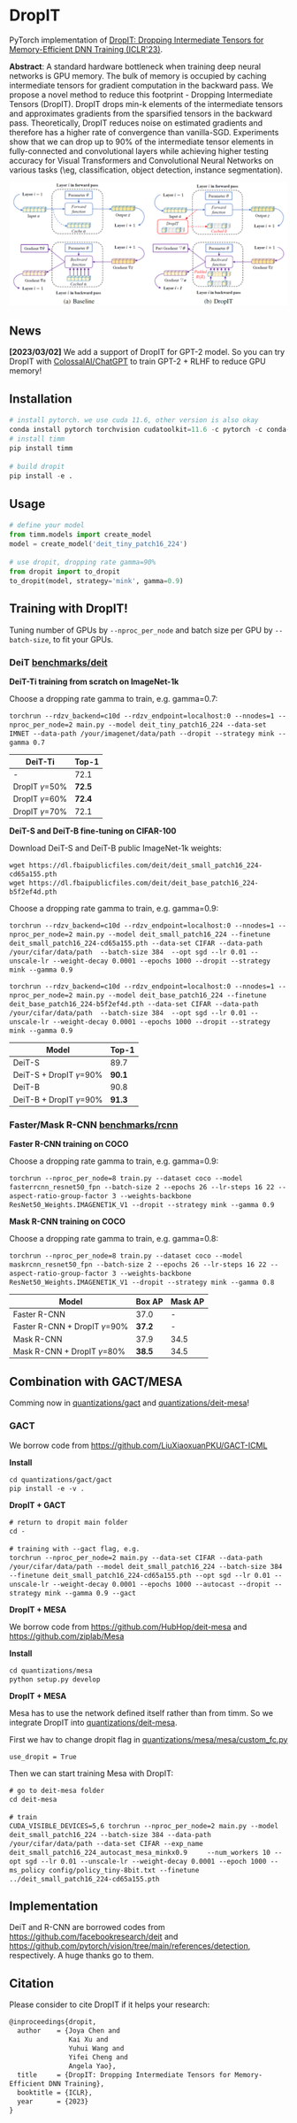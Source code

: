 # DropIT

PyTorch implementation of [DropIT: Dropping Intermediate Tensors for Memory-Efficient DNN Training (ICLR'23)](https://openreview.net/forum?id=Kn6i2BZW69w).

**Abstract**: 
A standard hardware bottleneck when training deep neural networks is GPU memory. The bulk of memory is occupied by caching intermediate tensors for gradient computation in the backward pass. We propose a novel method to reduce this footprint - Dropping Intermediate Tensors (DropIT).  DropIT drops min-k elements of the intermediate tensors and approximates gradients from the sparsified tensors in the backward pass. Theoretically, DropIT reduces noise on estimated gradients and therefore has a higher rate of convergence than vanilla-SGD. Experiments show that we can drop up to 90\% of the intermediate tensor elements in fully-connected and convolutional layers while achieving higher testing accuracy for Visual Transformers and Convolutional Neural Networks on various tasks (\eg, classification, object detection, instance segmentation). 

![](dropit.png)

## News

**[2023/03/02]** We add a support of DropIT for GPT-2 model. So you can try DropIT with [ColossalAI/ChatGPT](https://github.com/hpcaitech/ColossalAI/tree/main/applications/ChatGPT) to train GPT-2 + RLHF to reduce GPU memory!

## Installation

```python
# install pytorch. we use cuda 11.6, other version is also okay
conda install pytorch torchvision cudatoolkit=11.6 -c pytorch -c conda-forge
# install timm
pip install timm

# build dropit
pip install -e .
```

## Usage

```python
# define your model 
from timm.models import create_model
model = create_model('deit_tiny_patch16_224')

# use dropit, dropping rate gamma=90%
from dropit import to_dropit
to_dropit(model, strategy='mink', gamma=0.9)
```

## Training with DropIT!

Tuning number of GPUs by ```--nproc_per_node``` and batch size per GPU by ```--batch-size```, to fit your GPUs.

### DeiT [benchmarks/deit](benchmarks/deit)

**DeiT-Ti training from scratch on ImageNet-1k**

Choose a dropping rate gamma to train, e.g. gamma=0.7:

```shell
torchrun --rdzv_backend=c10d --rdzv_endpoint=localhost:0 --nnodes=1 --nproc_per_node=2 main.py --model deit_tiny_patch16_224 --data-set IMNET --data-path /your/imagenet/data/path --dropit --strategy mink --gamma 0.7
```

|  DeiT-Ti | Top-1  |
|  ----  | ----  |
| -  | 72.1 |
| DropIT $\gamma$=50% | **72.5** |
| DropIT $\gamma$=60% | **72.4** |
| DropIT $\gamma$=70% | 72.1 |

**DeiT-S and DeiT-B fine-tuning on CIFAR-100**

Download DeiT-S and DeiT-B public ImageNet-1k weights:
```
wget https://dl.fbaipublicfiles.com/deit/deit_small_patch16_224-cd65a155.pth
wget https://dl.fbaipublicfiles.com/deit/deit_base_patch16_224-b5f2ef4d.pth
```

Choose a dropping rate gamma to train, e.g. gamma=0.9:

```shell
torchrun --rdzv_backend=c10d --rdzv_endpoint=localhost:0 --nnodes=1 --nproc_per_node=2 main.py --model deit_small_patch16_224 --finetune deit_small_patch16_224-cd65a155.pth --data-set CIFAR --data-path /your/cifar/data/path  --batch-size 384  --opt sgd --lr 0.01 --unscale-lr --weight-decay 0.0001 --epochs 1000 --dropit --strategy mink --gamma 0.9
```

```shell
torchrun --rdzv_backend=c10d --rdzv_endpoint=localhost:0 --nnodes=1 --nproc_per_node=2 main.py --model deit_base_patch16_224 --finetune deit_base_patch16_224-b5f2ef4d.pth --data-set CIFAR --data-path /your/cifar/data/path  --batch-size 384  --opt sgd --lr 0.01 --unscale-lr --weight-decay 0.0001 --epochs 1000 --dropit --strategy mink --gamma 0.9
```

|  Model | Top-1  |
|  ----  | ----  |
| DeiT-S  | 89.7 |
| DeiT-S + DropIT $\gamma$=90%  | **90.1** |
| DeiT-B  | 90.8 |
| DeiT-B + DropIT $\gamma$=90%  | **91.3** |

### Faster/Mask R-CNN [benchmarks/rcnn](benchmarks/rcnn)

**Faster R-CNN training on COCO**

Choose a dropping rate gamma to train, e.g. gamma=0.9:

```shell
torchrun --nproc_per_node=8 train.py --dataset coco --model fasterrcnn_resnet50_fpn --batch-size 2 --epochs 26 --lr-steps 16 22 --aspect-ratio-group-factor 3 --weights-backbone ResNet50_Weights.IMAGENET1K_V1 --dropit --strategy mink --gamma 0.9
```

**Mask R-CNN training on COCO**

Choose a dropping rate gamma to train, e.g. gamma=0.8:

```shell
torchrun --nproc_per_node=8 train.py --dataset coco --model maskrcnn_resnet50_fpn --batch-size 2 --epochs 26 --lr-steps 16 22 --aspect-ratio-group-factor 3 --weights-backbone ResNet50_Weights.IMAGENET1K_V1 --dropit --strategy mink --gamma 0.8
```

|  Model | Box AP | Mask AP  |
|  ----  | ---- | ---- |
| Faster R-CNN  | 37.0 | - |
| Faster R-CNN + DropIT $\gamma$=90%  | **37.2** | - |
| Mask R-CNN  | 37.9 | 34.5 |
| Mask R-CNN + DropIT $\gamma$=80% | **38.5** | 34.5 |

## Combination with GACT/MESA

Comming now in [quantizations/gact](quantizations/gact) and [quantizations/deit-mesa](quantizations/deit-mesa)!

### GACT

We borrow code from https://github.com/LiuXiaoxuanPKU/GACT-ICML

**Install**

```
cd quantizations/gact/gact
pip install -e -v .
```

**DropIT + GACT**

```
# return to dropit main folder
cd - 

# training with --gact flag, e.g.
torchrun --nproc_per_node=2 main.py --data-set CIFAR --data-path /your/cifar/data/path --model deit_small_patch16_224 --batch-size 384 --finetune deit_small_patch16_224-cd65a155.pth --opt sgd --lr 0.01 --unscale-lr --weight-decay 0.0001 --epochs 1000 --autocast --dropit --strategy mink --gamma 0.9 --gact
```

**DropIT + MESA**

We borrow code from https://github.com/HubHop/deit-mesa and https://github.com/ziplab/Mesa

**Install**

```
cd quantizations/mesa
python setup.py develop
```

**DropIT + MESA**

Mesa has to use the network defined itself rather than from timm. So we integrate DropIT into [quantizations/deit-mesa](quantizations/deit-mesa).

First we hav to change dropit flag in [quantizations/mesa/mesa/custom_fc.py](quantizations/mesa/mesa/custom_fc.py)

```
use_dropit = True
```

Then we can start training Mesa with DropIT:
```
# go to deit-mesa folder
cd deit-mesa

# train
CUDA_VISIBLE_DEVICES=5,6 torchrun --nproc_per_node=2 main.py --model deit_small_patch16_224 --batch-size 384 --data-path /your/cifar/data/path --data-set CIFAR --exp_name deit_small_patch16_224_autocast_mesa_minkx0.9     --num_workers 10 --opt sgd --lr 0.01 --unscale-lr --weight-decay 0.0001 --epoch 1000 --ms_policy config/policy_tiny-8bit.txt --finetune ../deit_small_patch16_224-cd65a155.pth
```

## Implementation

DeiT and R-CNN are borrowed codes from https://github.com/facebookresearch/deit and https://github.com/pytorch/vision/tree/main/references/detection, respectively. A huge thanks go to them. 

## Citation

Please consider to cite DropIT if it helps your research:

```
@inproceedings{dropit,
  author    = {Joya Chen and
               Kai Xu and
               Yuhui Wang and
               Yifei Cheng and
               Angela Yao},
  title     = {DropIT: Dropping Intermediate Tensors for Memory-Efficient DNN Training},
  booktitle = {ICLR},
  year      = {2023}
}
```
